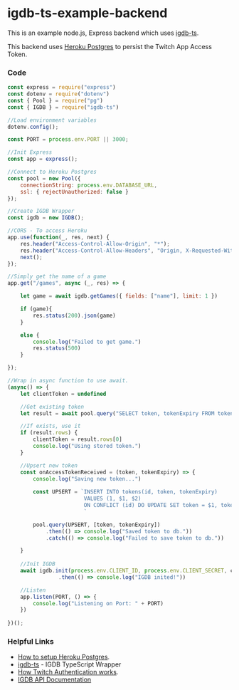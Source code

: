 # igdb-ts-example-backend
This is an example node.js, Express backend which uses [igdb-ts](https://github.com/AaronWLChan/igdb-ts).

This backend uses [Heroku Postgres](https://devcenter.heroku.com/articles/heroku-postgresql) to persist the Twitch App Access Token.

### Code

```javascript
const express = require("express")
const dotenv = require("dotenv")
const { Pool } = require("pg")
const { IGDB } = require("igdb-ts")

//Load environment variables
dotenv.config();

const PORT = process.env.PORT || 3000;

//Init Express
const app = express();

//Connect to Heroku Postgres
const pool = new Pool({
    connectionString: process.env.DATABASE_URL,
    ssl: { rejectUnauthorized: false }
});

//Create IGDB Wrapper
const igdb = new IGDB();

//CORS - To access Heroku
app.use(function(_, res, next) {
    res.header("Access-Control-Allow-Origin", "*");
    res.header("Access-Control-Allow-Headers", "Origin, X-Requested-With, Content-Type, Accept");
    next();
});

//Simply get the name of a game
app.get("/games", async (_, res) => {

    let game = await igdb.getGames({ fields: ["name"], limit: 1 })

    if (game){
        res.status(200).json(game)
    }

    else {
        console.log("Failed to get game.")
        res.status(500)
    }

});

//Wrap in async function to use await.
(async() => {
    let clientToken = undefined

    //Get existing token
    let result = await pool.query("SELECT token, tokenExpiry FROM tokens;")

    //If exists, use it
    if (result.rows) {
        clientToken = result.rows[0]
        console.log("Using stored token.")
    }

    //Upsert new token
    const onAccessTokenReceived = (token, tokenExpiry) => {
        console.log("Saving new token...")
        
        const UPSERT = `INSERT INTO tokens(id, token, tokenExpiry) 
                        VALUES (1, $1, $2)
                        ON CONFLICT (id) DO UPDATE SET token = $1, tokenExpiry = $2;
                        `

        pool.query(UPSERT, [token, tokenExpiry])
            .then(() => console.log("Saved token to db."))
            .catch(() => console.log("Failed to save token to db."))

    }
 
    //Init IGDB
    await igdb.init(process.env.CLIENT_ID, process.env.CLIENT_SECRET, clientToken, onAccessTokenReceived )
                .then(() => console.log("IGDB inited!"))

    //Listen
    app.listen(PORT, () => {
        console.log("Listening on Port: " + PORT)
    })
    
})();


```

### Helpful Links
* [How to setup Heroku Postgres](https://devcenter.heroku.com/articles/heroku-postgresql).
* [igdb-ts](https://github.com/AaronWLChan/igdb-ts) - IGDB TypeScript Wrapper 
* [How Twitch Authentication works](https://dev.twitch.tv/docs/authentication).
* [IGDB API Documentation](https://api-docs.igdb.com/#about)
